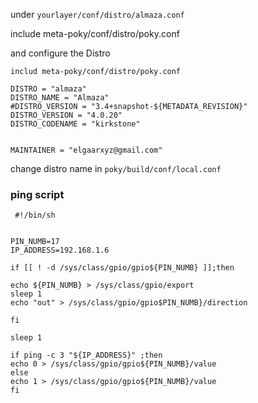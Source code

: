 under `yourlayer/conf/distro/almaza.conf`

include meta-poky/conf/distro/poky.conf

and configure the Distro 

```
includ meta-poky/conf/distro/poky.conf 

DISTRO = "almaza"
DISTRO_NAME = "Almaza"
#DISTRO_VERSION = "3.4+snapshot-${METADATA_REVISION}"
DISTRO_VERSION = "4.0.20"
DISTRO_CODENAME = "kirkstone"


MAINTAINER = "elgaarxyz@gmail.com"

```

change distro name in `poky/build/conf/local.conf`


### ping script 

```
 #!/bin/sh


PIN_NUMB=17
IP_ADDRESS=192.168.1.6

if [[ ! -d /sys/class/gpio/gpio${PIN_NUMB} ]];then

echo ${PIN_NUMB} > /sys/class/gpio/export
sleep 1
echo "out" > /sys/class/gpio/gpio$PIN_NUMB}/direction 

fi

sleep 1

if ping -c 3 "${IP_ADDRESS}" ;then
echo 0 > /sys/class/gpio/gpio${PIN_NUMB}/value
else
echo 1 > /sys/class/gpio/gpio${PIN_NUMB}/value
fi
```
